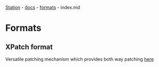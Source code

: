 [Station](../../../README.md) - [docs](../../index.md) - [formats](../index.md) - index.md

# Formats

## XPatch format
Versatile patching mechanism which provides both way patching [here](./xpatch.md)
